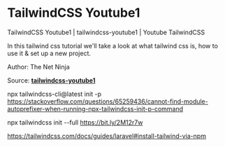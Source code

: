 # TailwindCSS Youtube1

TailwindCSS Youtube1 | tailwindcss-youtube1 | Youtube TailwindCSS 

In this tailwind css tutorial we'll take a look at what tailwind css is, how to use it & set up a new project.

Author: The Net Ninja 

Source: **[tailwindcss-youtube1](https://www.youtube.com/watch?v=bxmDnn7lrnk&list=PL4cUxeGkcC9gpXORlEHjc5bgnIi5HEGhw)**

npx tailwindcss-cli@latest init -p
https://stackoverflow.com/questions/65259436/cannot-find-module-autoprefixer-when-running-npx-tailwindcss-init-p-command

npx tailwindcss init --full 
https://bit.ly/2M12r7w

https://tailwindcss.com/docs/guides/laravel#install-tailwind-via-npm
